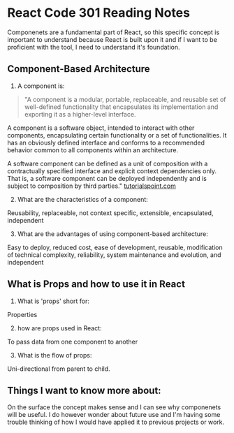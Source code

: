 # React Code 301 Reading Notes

Componenets are a fundamental part of React, so this specific concept is important to understand because React is built upon it and if I want to be proficient with the tool, I need to understand it's foundation.

## Component-Based Architecture

1.  A component is:
> "A component is a modular, portable, replaceable, and reusable set of well-defined functionality that encapsulates its implementation and exporting it as a higher-level interface.

A component is a software object, intended to interact with other components, encapsulating certain functionality or a set of functionalities. It has an obviously defined interface and conforms to a recommended behavior common to all components within an architecture.

A software component can be defined as a unit of composition with a contractually specified interface and explicit context dependencies only. That is, a software component can be deployed independently and is subject to composition by third parties."  [tutorialspoint.com](https://www.tutorialspoint.com/software_architecture_design/component_based_architecture.htm)

2.  What are the characteristics of a component:

Reusability, replaceable, not context specific, extensible, encapsulated, independent

3.  What are the advantages of using component-based architecture:

Easy to deploy, reduced cost, ease of development, reusable, modification of technical complexity, reliability, system maintenance and evolution, and independent

## What is Props and how to use it in React

1.  What is 'props' short for:

Properties

2.  how are props used in React:

To pass data from one component to another

3.  What is the flow of props:

Uni-directional from parent to child.



## Things I want to know more about:

On the surface the concept makes sense and I can see why componenets will be useful.  I do however wonder about future use and I'm having some trouble thinking of how I would have applied it to previous projects or work.  
